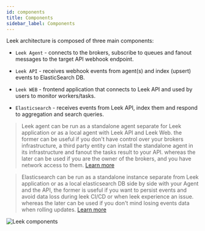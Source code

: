 ```yaml
---
id: components
title: Components
sidebar_label: Components
---
```


Leek architecture is composed of three main components:

- `Leek Agent` - connects to the brokers, subscribe to queues and fanout messages to the target API webhook endpoint.

- `Leek API` - receives webhook events from agent(s) and index (upsert) events to ElasticSearch DB.

- `Leek WEB` - frontend application that connects to Leek API and used by users to monitor workers/tasks.

- `Elasticsearch` - receives events from Leek API, index them and respond to aggregation and search queries.

> Leek agent can be run as a standalone agent separate for Leek application or as a local agent with Leek API and Leek
> Web. the former can be useful if you don't have control over your brokers infrastructure, a third party entity can 
> install the standalone agent in its infrastructure and fanout the tasks result to your API. whereas the later can be 
> used if you are the owner of the brokers, and you have network access to them.
> [Learn more](/docs/getting-started/agent)


> Elasticsearch can be run as a standalone instance separate from Leek application or as a local elasticsearch DB side by 
> side with your Agent and the API, the former is useful if you want to persist events and avoid data loss during leek
> CI/CD or when leek experience an issue. whereas the later can be used if you don't mind losing events data when rolling
> updates.
> [Learn more](/docs/getting-started/es) 

![Leek components](/img/components.svg)